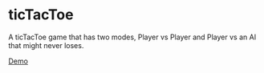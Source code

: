 # ticTacToe
 A ticTacToe game that has two modes, Player vs Player and Player vs an AI that might never loses. 


 [Demo](https://iah-tictactoe.netlify.app/)
